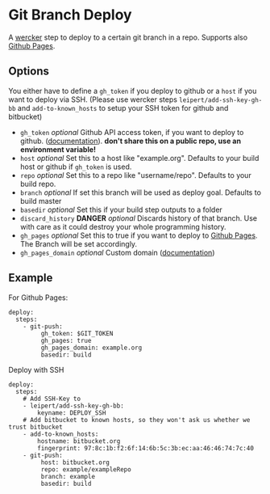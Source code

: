 # Git Branch Deploy

A [wercker](http://wercker.com/) step to deploy to a certain git branch in a repo. Supports also [Github Pages](http://pages.github.com/).

## Options

You either have to define a `gh_token` if you deploy to github or a `host` if you want to deploy via SSH.
(Please use wercker steps `leipert/add-ssh-key-gh-bb` and `add-to-known_hosts` to setup your SSH token for github and bitbucket)

- `gh_token` *optional* Github API access token, if you want to deploy to github. ([documentation](https://github.com/blog/1509-personal-api-tokens)). **don't share this on a public repo, use an environment variable!**
- `host` *optional* Set this to a host like "example.org". Defaults to your build host or github if `gh_token` is used.
- `repo` *optional* Set this to a repo like "username/repo". Defaults to your build repo.
- `branch` *optional* If set this branch will be used as deploy goal. Defaults to build master
- `basedir` *optional* Set this if your build step outputs to a folder
- `discard_history` **DANGER** *optional* Discards history of that branch. Use with care as it could destroy your whole programming history.
- `gh_pages` *optional* Set this to true if you want to deploy to [Github Pages](http://pages.github.com/). The Branch will be set accordingly.
- `gh_pages_domain` *optional* Custom domain ([documentation](https://help.github.com/articles/setting-up-a-custom-domain-with-pages))

## Example

For Github Pages:
```
deploy:
  steps:
    - git-push:
         gh_token: $GIT_TOKEN
         gh_pages: true
         gh_pages_domain: example.org
         basedir: build
```
Deploy with SSH
```
deploy:
  steps:
    # Add SSH-Key to
    - leipert/add-ssh-key-gh-bb:
        keyname: DEPLOY_SSH
    # Add bitbucket to known hosts, so they won't ask us whether we trust bitbucket
    - add-to-known_hosts:
        hostname: bitbucket.org
        fingerprint: 97:8c:1b:f2:6f:14:6b:5c:3b:ec:aa:46:46:74:7c:40
    - git-push:
         host: bitbucket.org
         repo: example/exampleRepo
         branch: example
         basedir: build
```
